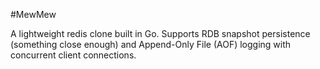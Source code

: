 #MewMew

A lightweight redis clone built in Go.
Supports RDB snapshot persistence (something close enough) and Append-Only File (AOF) logging with concurrent client connections.

